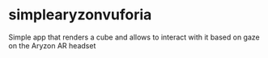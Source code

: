 # simplearyzonvuforia
Simple app that renders a cube and allows to interact with it based on gaze on the Aryzon AR headset
